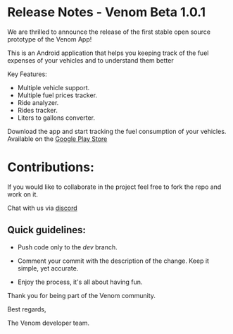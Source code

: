 # Release Notes - Venom Beta 1.0.1
We are thrilled to announce the release of the first stable open source prototype of the Venom App!

This is an Android application that helps you keeping track of the fuel expenses of your vehicles and to understand them better

Key Features:

- Multiple vehicle support.
- Multiple fuel prices tracker.
- Ride analyzer.
- Rides tracker.
- Liters to gallons converter.

Download the app and start tracking the fuel consumption of your vehicles. Available on the [Google Play Store](https://play.google.com/store/apps/details?id=com.host2077.venom)

# Contributions: 

If you would like to collaborate in the project feel free to fork the repo and work on it. 

Chat with us via [discord](https://discord.com/invite/M4wTh36A3N)

## Quick guidelines:

- Push code only to the _dev_ branch. 

- Comment your commit with the description of the change. Keep it simple, yet accurate.

- Enjoy the process, it's all about having fun.

Thank you for being part of the Venom community. 

Best regards,

The Venom developer team.
